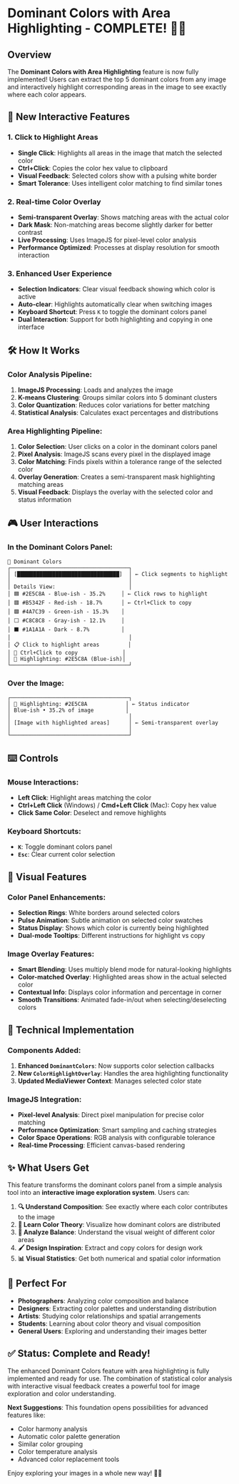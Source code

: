 # Dominant Colors with Area Highlighting - COMPLETE! 🎨✨

## Overview

The **Dominant Colors with Area Highlighting** feature is now fully implemented! Users can extract the top 5 dominant colors from any image and interactively highlight corresponding areas in the image to see exactly where each color appears.

## 🎯 **New Interactive Features**

### **1. Click to Highlight Areas**

- **Single Click**: Highlights all areas in the image that match the selected color
- **Ctrl+Click**: Copies the color hex value to clipboard
- **Visual Feedback**: Selected colors show with a pulsing white border
- **Smart Tolerance**: Uses intelligent color matching to find similar tones

### **2. Real-time Color Overlay**

- **Semi-transparent Overlay**: Shows matching areas with the actual color
- **Dark Mask**: Non-matching areas become slightly darker for better contrast
- **Live Processing**: Uses ImageJS for pixel-level color analysis
- **Performance Optimized**: Processes at display resolution for smooth interaction

### **3. Enhanced User Experience**

- **Selection Indicators**: Clear visual feedback showing which color is active
- **Auto-clear**: Highlights automatically clear when switching images
- **Keyboard Shortcut**: Press `K` to toggle the dominant colors panel
- **Dual Interaction**: Support for both highlighting and copying in one interface

## 🛠 **How It Works**

### **Color Analysis Pipeline:**

1. **ImageJS Processing**: Loads and analyzes the image
2. **K-means Clustering**: Groups similar colors into 5 dominant clusters
3. **Color Quantization**: Reduces color variations for better matching
4. **Statistical Analysis**: Calculates exact percentages and distributions

### **Area Highlighting Pipeline:**

1. **Color Selection**: User clicks on a color in the dominant colors panel
2. **Pixel Analysis**: ImageJS scans every pixel in the displayed image
3. **Color Matching**: Finds pixels within a tolerance range of the selected color
4. **Overlay Generation**: Creates a semi-transparent mask highlighting matching areas
5. **Visual Feedback**: Displays the overlay with the selected color and status information

## 🎮 **User Interactions**

### **In the Dominant Colors Panel:**

```
🎨 Dominant Colors
┌─────────────────────────────────────┐
│ [████████████████████████████████]  │ ← Click segments to highlight
│                                     │
│ Details View:                       │
│ 🟦 #2E5C8A - Blue-ish - 35.2%     │ ← Click rows to highlight
│ 🟥 #B5342F - Red-ish - 18.7%      │ ← Ctrl+Click to copy
│ 🟩 #4A7C39 - Green-ish - 15.3%    │
│ ⬜ #C8C8C8 - Gray-ish - 12.1%     │
│ ⬛ #1A1A1A - Dark - 8.7%          │
│                                     │
│ 📋 Click to highlight areas         │
│ 🔧 Ctrl+Click to copy              │
│ 🎯 Highlighting: #2E5C8A (Blue-ish)│
└─────────────────────────────────────┘
```

### **Over the Image:**

```
┌─────────────────────────────────────┐
│ 🎯 Highlighting: #2E5C8A            │ ← Status indicator
│ Blue-ish • 35.2% of image          │
│                                     │
│ [Image with highlighted areas]      │ ← Semi-transparent overlay
│                                     │
└─────────────────────────────────────┘
```

## ⌨️ **Controls**

### **Mouse Interactions:**

- **Left Click**: Highlight areas matching the color
- **Ctrl+Left Click** (Windows) / **Cmd+Left Click** (Mac): Copy hex value
- **Click Same Color**: Deselect and remove highlights

### **Keyboard Shortcuts:**

- **`K`**: Toggle dominant colors panel
- **`Esc`**: Clear current color selection

## 🎨 **Visual Features**

### **Color Panel Enhancements:**

- **Selection Rings**: White borders around selected colors
- **Pulse Animation**: Subtle animation on selected color swatches
- **Status Display**: Shows which color is currently being highlighted
- **Dual-mode Tooltips**: Different instructions for highlight vs copy

### **Image Overlay Features:**

- **Smart Blending**: Uses multiply blend mode for natural-looking highlights
- **Color-matched Overlay**: Highlighted areas show in the actual selected color
- **Contextual Info**: Displays color information and percentage in corner
- **Smooth Transitions**: Animated fade-in/out when selecting/deselecting colors

## 🚀 **Technical Implementation**

### **Components Added:**

1. **Enhanced `DominantColors`**: Now supports color selection callbacks
2. **New `ColorHighlightOverlay`**: Handles the area highlighting functionality
3. **Updated MediaViewer Context**: Manages selected color state

### **ImageJS Integration:**

- **Pixel-level Analysis**: Direct pixel manipulation for precise color matching
- **Performance Optimization**: Smart sampling and caching strategies
- **Color Space Operations**: RGB analysis with configurable tolerance
- **Real-time Processing**: Efficient canvas-based rendering

## ✨ **What Users Get**

This feature transforms the dominant colors panel from a simple analysis tool into an **interactive image exploration system**. Users can:

1. **🔍 Understand Composition**: See exactly where each color contributes to the image
2. **🎨 Learn Color Theory**: Visualize how dominant colors are distributed
3. **📐 Analyze Balance**: Understand the visual weight of different color areas
4. **🖌️ Design Inspiration**: Extract and copy colors for design work
5. **📊 Visual Statistics**: Get both numerical and spatial color information

## 🎯 **Perfect For**

- **Photographers**: Analyzing color composition and balance
- **Designers**: Extracting color palettes and understanding distribution
- **Artists**: Studying color relationships and spatial arrangements
- **Students**: Learning about color theory and visual composition
- **General Users**: Exploring and understanding their images better

## ✅ **Status: Complete and Ready!**

The enhanced Dominant Colors feature with area highlighting is fully implemented and ready for use. The combination of statistical color analysis with interactive visual feedback creates a powerful tool for image exploration and color understanding.

**Next Suggestions**: This foundation opens possibilities for advanced features like:

- Color harmony analysis
- Automatic color palette generation
- Similar color grouping
- Color temperature analysis
- Advanced color replacement tools

Enjoy exploring your images in a whole new way! 🎨✨
